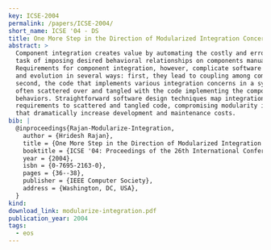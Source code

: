 ```yaml
---
key: ICSE-2004
permalink: /papers/ICSE-2004/
short_name: ICSE '04 - DS
title: One More Step in the Direction of Modularized Integration Concerns
abstract: >
  Component integration creates value by automating the costly and error-prone
  task of imposing desired behavioral relationships on components manually.
  Requirements for component integration, however, complicate software design
  and evolution in several ways: first, they lead to coupling among components;
  second, the code that implements various integration concerns in a system is
  often scattered over and tangled with the code implementing the component
  behaviors. Straightforward software design techniques map integration
  requirements to scattered and tangled code, compromising modularity in ways
  that dramatically increase development and maintenance costs.
bib: |
  @inproceedings{Rajan-Modularize-Integration,
    author = {Hridesh Rajan},
    title = {One More Step in the Direction of Modularized Integration Concerns},
    booktitle = {ICSE '04: Proceedings of the 26th International Conference on Software Engineering},
    year = {2004},
    isbn = {0-7695-2163-0},
    pages = {36--38},
    publisher = {IEEE Computer Society},
    address = {Washington, DC, USA},
  }
kind:
download_link: modularize-integration.pdf
publication_year: 2004
tags:
  - eos
---
```

